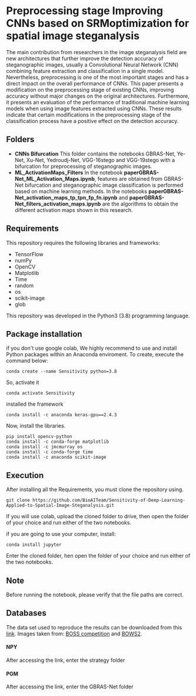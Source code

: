 # Preprocessing stage Improving CNNs based on SRMoptimization for spatial image steganalysis
The main contribution from researchers in the image steganalysis field are new architectures that further improve the detection accuracy of steganographic images, usually a Convolutional Neural Network (CNN) combining feature extraction and classification in a single model. Nevertheless, preprocessing is one of the most important stages and has a direct impact on the overall performance of CNNs. This paper presents a modification on the preprocessing stage of existing CNNs, improving accuracy without major changes on the original architectures. Furthermore, it presents an evaluation of the performance of traditional machine learning models when using image features extracted using CNNs. These results indicate that certain modifications in the preprocessing stage of the classification process have a positive effect on the detection accuracy.
## Folders
- **CNNs Bifurcation** This folder contains the notebooks GBRAS-Net, Ye-Net, Xu-Net, Yedroudj-Net, VGG-16stego and VGG-19stego with a bifurcation for preprocessing of steganographic images. 
- **ML_ActivationMaps_Filters** In the notebook **paperGBRAS-Net_ML_Activation_Maps.ipynb**, features are obtained from GBRAS-Net bifurcation and steganographic image classification is performed based on machine learning methods. In the notebooks **paperGBRAS-Net_activation_maps_tp_tpn_fp_fn.ipynb** and **paperGBRAS-Net_filters_activation_maps.ipynb** are the algorithms to obtain the different activation maps shown in this research.


 
## Requirements
This repository requires the following libraries and frameworks:

- TensorFlow 
- numPy 
- OpenCV 
- Matplotlib
- Time
- random
- os
- scikit-image
- glob

This repository was developed in the Python3 (3.8) programming language.

## Package installation

if you don't use google colab, We highly recommend to use and install Python packages within an Anaconda enviroment. To create, execute the command below:
```
conda create --name Sensitivity python=3.8
```
So, activate it
```
conda activate Sensitivity 
```
installed the framework
```
conda install -c anaconda keras-gpu==2.4.3
```
Now, install the libraries.
```
pip install opencv-python
conda install -c conda-forge matplotlib
conda install -c jmcmurray os
conda install -c conda-forge time
conda install -c anaconda scikit-image
```
## Execution
After installing all the Requirements, you must clone the repository using.
```
git clone https://github.com/BioAITeam/Sensitivity-of-Deep-Learning-Applied-to-Spatial-Image-Steganalysis.git
```
If you will use colab, upload the cloned folder to drive, then open the folder of your choice and run either of the two notebooks.

if you are going to use your computer, install:
```
conda install jupyter 
```
Enter the cloned folder, hen open the folder of your choice and run either of the two notebooks.

## Note 
Before running the notebook, please verify that the file paths are correct.
## Databases


The data set used to reproduce the results can be downloaded from this <a href="https://drive.google.com/drive/folders/1G5vdhW11_qKfVC6W8_pfJpstVkXUk1QQ?usp=sharing">link</a>. Images taken from: <a href="http://agents.fel.cvut.cz/boss/index.php?mode=VIEW&tmpl=materials">BOSS competition</a> and <a href="http://bows2.ec-lille.fr/index.php?mode=VIEW&tmpl=index1">BOWS2</a>.
#### NPY
After accessing the link, enter the strategy folder 
#### PGM
After accessing the link, enter the GBRAS-Net folder 

